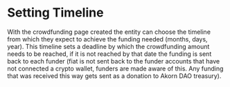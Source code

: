 # Setting Timeline

With the crowdfunding page created the entity can choose the timeline from which they expect to achieve the funding needed (months, days, year). This timeline sets a deadline by which the crowdfunding amount needs to be reached, if it is not reached by that date the funding is sent back to each funder (fiat is not sent back to the funder accounts that have not connected a crypto wallet, funders are made aware of this. Any funding that was received this way gets sent as a donation to Akorn DAO treasury).
